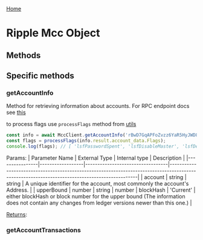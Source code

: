 [Home](../README.md)

# Ripple Mcc Object


## Methods


## Specific methods
### getAccountInfo

Method for retrieving information about accounts. 
For RPC endpoint docs see [this](https://xrpl.org/account_info.html#account_info)

to process flags use `processFlags` method from [utils](./../../src/utils/xrpUtils.ts)

```javascript 
const info = await MccClient.getAccountInfo('rBwD7GqAPFoZvzz6YaR5HyJWD8TUoaUbJo')
const flags = processFlags(info.result.account_data.Flags);
console.log(flags); // [ 'lsfPasswordSpent', 'lsfDisableMaster', 'lsfDefaultRipple' ]
```

Params:
| Parameter Name | External Type    | Internal type                    | Description                                                                                                                                   |
|----------------|------------------|----------------------------------|-----------------------------------------------------------------------------------------------------------------------------------------------|
| account        | string           | string                           | A unique identifier for the account, most commonly the account's Address.                                                                     |
| upperBound     | number \| string | number \| blockHash \| 'Current' | either blockHash or block number for the upper bound (The information does not contain any changes from ledger versions newer than this one.) |


[Returns](https://xrpl.org/account_info.html#response-format):



### getAccountTransactions